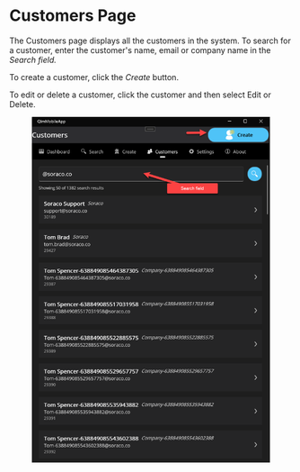 # Customers Page

The Customers page displays all the customers in the system. To search for a customer, enter the customer's name, email or company name in the _Search field._

To create a customer, click the _Create_ button.

To edit or delete a customer, click the customer and then select Edit or Delete.

<figure><img src="../.gitbook/assets/image.png" alt=""><figcaption></figcaption></figure>
